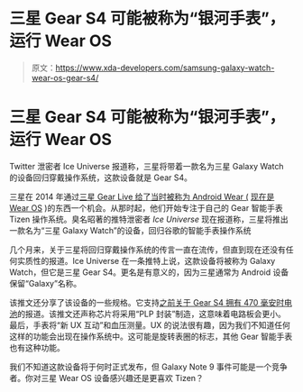 # 三星 Gear S4 可能被称为“银河手表”，运行 Wear OS

> 原文：<https://www.xda-developers.com/samsung-galaxy-watch-wear-os-gear-s4/>

# 三星 Gear S4 可能被称为“银河手表”，运行 Wear OS

Twitter 泄密者 Ice Universe 报道称，三星将带着一款名为三星 Galaxy Watch 的设备回归穿戴操作系统，这款设备就是 Gear S4。

三星在 2014 年通过[三星 Gear Live 给了当时被称为 Android Wear (](https://forum.xda-developers.com/gear-live) [现在是 Wear OS](https://www.xda-developers.com/android-wear-rebrand-wear-os/) )的东西一个机会。从那时起，他们开始专注于自己的 Gear 智能手表 Tizen 操作系统。臭名昭著的推特泄密者 *Ice Universe* 现在报道称，三星将推出一款名为“三星 Galaxy Watch”的设备，回归谷歌的智能手表操作系统

几个月来，关于三星将回归穿戴操作系统的传言一直在流传，但直到现在还没有任何实质性的报道。Ice Universe 在一条推特上说，这款设备将被称为 Galaxy Watch，但它是三星 Gear S4。更名是有意义的，因为三星通常为 Android 设备保留“Galaxy”名称。

该推文还分享了该设备的一些规格。它支持[之前关于 Gear S4 拥有 470 毫安时电池](https://www.xda-developers.com/samsung-gear-s4-bigger-battery-gold-color/)的报道。该推文还声称芯片将采用“PLP 封装”制造，这意味着电路板会更小。最后，手表将“新 UX 互动”和血压测量。UX 的说法很有趣，因为我们不知道任何这样的功能会出现在操作系统中。这可能是旋转表圈的标志，其他 Gear 智能手表也有这种功能。

我们不知道这款设备将于何时正式发布，但 Galaxy Note 9 事件可能是一个竞争者。你对三星 Wear OS 设备感兴趣还是更喜欢 Tizen？